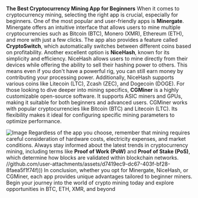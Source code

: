 **The Best Cryptocurrency Mining App for Beginners**
When it comes to cryptocurrency mining, selecting the right app is crucial, especially for beginners. One of the most popular and user-friendly apps is **Minergate**. Minergate offers an intuitive interface that allows users to mine multiple cryptocurrencies such as Bitcoin (BTC), Monero (XMR), Ethereum (ETH), and more with just a few clicks. The app also provides a feature called **CryptoSwitch**, which automatically switches between different coins based on profitability.
Another excellent option is **NiceHash**, known for its simplicity and efficiency. NiceHash allows users to mine directly from their devices while offering the ability to sell their hashing power to others. This means even if you don't have a powerful rig, you can still earn money by contributing your processing power. Additionally, NiceHash supports various coins like Litecoin (LTC), Zcash (ZEC), and Dogecoin (DOGE).
For those looking to dive deeper into mining specifics, **CGMiner** is a highly customizable open-source software. It supports ASIC miners and GPUs, making it suitable for both beginners and advanced users. CGMiner works with popular cryptocurrencies like Bitcoin (BTC) and Litecoin (LTC). Its flexibility makes it ideal for configuring specific mining parameters to optimize performance.

![Image](https://github.com/user-attachments/assets/d7419ec9-dc67-403f-bf28-8faea5f1f74f)
Regardless of the app you choose, remember that mining requires careful consideration of hardware costs, electricity expenses, and market conditions. Always stay informed about the latest trends in cryptocurrency mining, including terms like **Proof of Work (PoW)** and **Proof of Stake (PoS)**, which determine how blocks are validated within blockchain networks. 
 //github.com/user-attachments/assets/d7419ec9-dc67-403f-bf28-8faea5f1f74f)))
In conclusion, whether you opt for Minergate, NiceHash, or CGMiner, each app provides unique advantages tailored to beginner miners. Begin your journey into the world of crypto mining today and explore opportunities in BTC, ETH, XMR, and beyond
